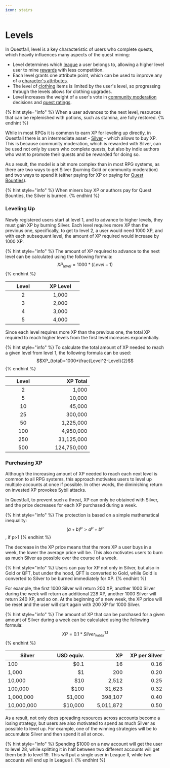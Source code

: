 ```yaml
---
icon: stairs
---
```


# Levels

In Questfall, level is a key characteristic of users who complete quests, which heavily influences many aspects of the quest mining:

* Level determines which [league](leagues.md) a user belongs to, allowing a higher level user to mine [rewards](../authors/rewards.md) with less competition.&#x20;
* Each level grants one attribute point, which can be used to improve any of a [character's attributes](attributes/).&#x20;
* The level of [clothing](items/clothing.md) items is limited by the user's level, so progressing through the levels allows for clothing upgrades.
* Level increases the weight of a user's vote in [community moderation](../moderators/) decisions and [quest ratings](../authors/karma.md).

{% hint style="info" %}
When a user advances to the next level, resources that can be replenished with potions, such as stamina, are fully restored.
{% endhint %}

While in most RPGs it is common to earn XP for leveling up directly, in Questfall there is an intermediate asset - [Silver](../../assets/silver.md) - which allows to buy XP. This is because community moderation, which is rewarded with Silver, can be used not only by users who complete quests, but also by indie authors who want to promote their quests and be rewarded for doing so.

As a result, the model is a bit more complex than in most RPG systems, as there are two ways to get Silver (burning Gold or community moderation) and two ways to spend it (either paying for XP or paying for [Quest Bounties](../authors/quest-bounty.md)).

{% hint style="info" %}
When miners buy XP or authors pay for Quest Bounties, the Silver is burned.
{% endhint %}

### Leveling Up

Newly registered users start at level 1, and to advance to higher levels, they must gain XP by burning Silver. Each level requires more XP than the previous one, specifically, to get to level 2, a user would need 1000 XP, and with each subsequent level, the amount of XP required would increase by 1000 XP.

{% hint style="info" %}
The amount of XP required to advance to the next level can be calculated using the following formula:\
$$XP_{level}=1000*(Level-1)$$
{% endhint %}

<table><thead><tr><th width="97" align="center">Level</th><th width="106" align="center">XP Level</th></tr></thead><tbody><tr><td align="center">2</td><td align="center">1,000</td></tr><tr><td align="center">3</td><td align="center">2,000</td></tr><tr><td align="center">4</td><td align="center">3,000</td></tr><tr><td align="center">5</td><td align="center">4,000</td></tr></tbody></table>

Since each level requires more XP than the previous one, the total XP required to reach higher levels from the first level increases exponentially.

{% hint style="info" %}
To calculate the total amount of XP needed to reach a given level from level 1, the following formula can be used:\
$$XP_{total}=1000*\frac{Level^2-Level}{2}$$
{% endhint %}

<table><thead><tr><th width="97" align="center">Level</th><th width="138" align="right">XP Total</th></tr></thead><tbody><tr><td align="center">2</td><td align="right">1,000</td></tr><tr><td align="center">5</td><td align="right">10,000</td></tr><tr><td align="center">10</td><td align="right">45,000</td></tr><tr><td align="center">25</td><td align="right">300,000</td></tr><tr><td align="center">50</td><td align="right">1,225,000</td></tr><tr><td align="center">100</td><td align="right">4,950,000</td></tr><tr><td align="center">250</td><td align="right">31,125,000</td></tr><tr><td align="center">500</td><td align="right">124,750,000</td></tr></tbody></table>

### Purchasing XP

Although the increasing amount of XP needed to reach each next level is common to all RPG systems, this approach motivates users to level up multiple accounts at once if possible. In other words, the diminishing return on invested XP provokes Sybil attacks.

In Questfall, to prevent such a threat, XP can only be obtained with Silver, and the price decreases for each XP purchased during a week.

{% hint style="info" %}
The protection is based on a simple mathematical inequality:\
$$(a+b)^p>a^p+b^p$$, if p>1
{% endhint %}

The decrease in the XP price means that the more XP a user buys in a week, the lower the average price will be. This also motivates users to burn as much Silver as possible over the course of a week.

{% hint style="info" %}
Users can pay for XP not only in Silver, but also in Gold or QFT, but under the hood, QFT is converted to Gold, while Gold is converted to Silver to be burned immediately for XP.
{% endhint %}

For example, the first 1000 Silver will return 200 XP, another 1000 Silver during the week will return an additional 228 XP, another 1000 Silver will return 240 XP, and so on. At the beginning of a new week, the XP price will be reset and the user will start again with 200 XP for 1000 Silver.

{% hint style="info" %}
The amount of XP that can be purchased for a given amount of Silver during a week can be calculated using the following formula:\
$$XP=0.1*Silver_{week}^{1.1}$$
{% endhint %}

<table><thead><tr><th width="139">Silver</th><th width="118" align="right">USD equiv.</th><th width="117" align="right">XP</th><th width="139" align="right">XP per Silver </th></tr></thead><tbody><tr><td>100</td><td align="right">$0.1</td><td align="right">16</td><td align="right">0.16</td></tr><tr><td>1,000</td><td align="right">$1</td><td align="right">200</td><td align="right">0.20</td></tr><tr><td>10,000</td><td align="right">$10</td><td align="right">2,512</td><td align="right">0.25</td></tr><tr><td>100,000</td><td align="right">$100</td><td align="right">31,623</td><td align="right">0.32</td></tr><tr><td>1,000,000</td><td align="right">$1,000</td><td align="right">398,107</td><td align="right">0.40</td></tr><tr><td>10,000,000</td><td align="right">$10,000</td><td align="right">5,011,872</td><td align="right">0.50</td></tr></tbody></table>

As a result, not only does spreading resources across accounts become a losing strategy, but users are also motivated to spend as much Silver as possible to level up. For example, one of the winning strategies will be to accumulate Silver and then spend it all at once.

{% hint style="info" %}
Spending $1000 on a new account will get the user to level 28, while splitting it in half between two different accounts will get them both to level 19. This will put a single user in League II, while two accounts will end up in League I.
{% endhint %}
